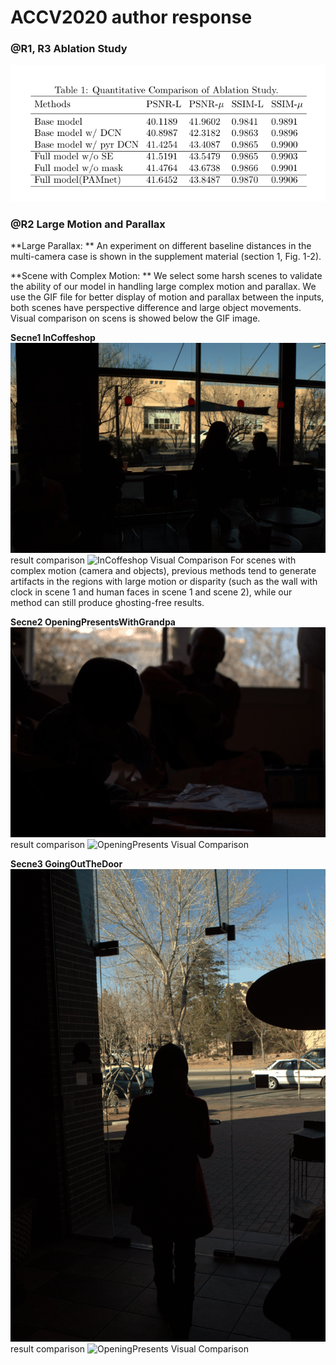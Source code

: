 # ACCV2020 author response
### @R1, R3 Ablation Study
![ablation study](images\ablation_study.png)
### @R2 Large Motion and Parallax
**Large Parallax: ** An experiment on different baseline distances in the multi-camera
case is shown in the supplement material (section 1, Fig. 1-2). 

**Scene with Complex Motion: ** We select some harsh scenes to validate the ability of our model in handling large complex motion and parallax. 
We use the GIF file for better display of motion and parallax between the inputs, both scenes have perspective difference and large object movements. Visual comparison on scens is showed  below the GIF image. 

**Secne1 InCoffeshop**
![InCoffeshop inputs](images\InCoffeeShop2.gif)
result comparison
![InCoffeshop Visual Comparison](images\InCoffeeShop2.png)
For scenes with complex motion (camera and objects), previous methods tend to generate artifacts in the regions with large motion or disparity (such as the wall with clock in scene 1 and human faces in scene 1 and scene 2), while our method can still produce ghosting-free results.

**Secne2 OpeningPresentsWithGrandpa**
![OpeningPresents inputs](images\OpeningPresentsWithGrandpa1.gif)
result comparison
![OpeningPresents Visual Comparison](images\OpeningPresentsWithGrandpa1.png)

**Secne3 GoingOutTheDoor**
![OpeningPresents inputs](images\GoingOutTheDoor1.gif)
result comparison
![OpeningPresents Visual Comparison](images\GoingOutTheDoor1.png)
